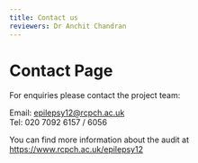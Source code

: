 ```yaml
---
title: Contact us
reviewers: Dr Anchit Chandran
---
```


# Contact Page
For enquiries please contact the project team:

Email: epilepsy12@rcpch.ac.uk
<br>Tel: 020 7092 6157 / 6056

You can find more information about the audit at https://www.rcpch.ac.uk/epilepsy12
